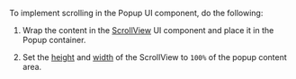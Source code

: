 To implement scrolling in the Popup UI component, do the following:

1. Wrap the content in the [ScrollView][0] UI component and place it in the Popup container.

2. Set the [height][1] and [width][2] of the ScrollView to `100%` of the popup content area.

[0]: https://js.devexpress.com/Documentation/ApiReference/UI_Components/dxScrollView/
[1]: https://js.devexpress.com/Documentation/ApiReference/UI_Components/dxScrollView/Configuration/#height
[2]: https://js.devexpress.com//Documentation/ApiReference/UI_Components/dxScrollView/Configuration/#width